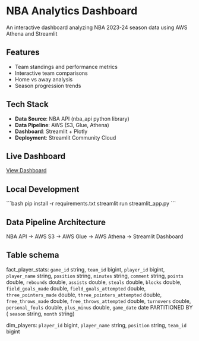 # NBA Analytics Dashboard

An interactive dashboard analyzing NBA 2023-24 season data using AWS Athena and Streamlit

## Features
- Team standings and performance metrics
- Interactive team comparisons
- Home vs away analysis
- Season progression trends

## Tech Stack
- **Data Source**: NBA API (nba_api python library)
- **Data Pipeline**: AWS (S3, Glue, Athena)
- **Dashboard**: Streamlit + Plotly
- **Deployment**: Streamlit Community Cloud

## Live Dashboard
[View Dashboard](https://nba-analytics-dashboard-proj.streamlit.app/)

## Local Development
\`\`\`bash
pip install -r requirements.txt
streamlit run streamlit_app.py
\`\`\`

## Data Pipeline Architecture
NBA API → AWS S3 → AWS Glue → AWS Athena → Streamlit Dashboard

## Table schema

fact_player_stats:
  `game_id` string, 
  `team_id` bigint, 
  `player_id` bigint, 
  `player_name` string, 
  `position` string, 
  `minutes` string, 
  `comment` string, 
  `points` double, 
  `rebounds` double, 
  `assists` double, 
  `steals` double, 
  `blocks` double, 
  `field_goals_made` double, 
  `field_goals_attempted` double, 
  `three_pointers_made` double, 
  `three_pointers_attempted` double, 
  `free_throws_made` double, 
  `free_throws_attempted` double, 
  `turnovers` double, 
  `personal_fouls` double, 
  `plus_minus` double, 
  `game_date` date
PARTITIONED BY ( 
  `season` string, 
  `month` string)

dim_players:
  `player_id` bigint,
  `player_name` string,
  `position` string,
  `team_id` bigint